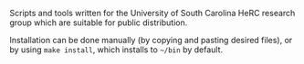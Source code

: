 Scripts and tools written for the University of South Carolina HeRC research
group which are suitable for public distribution.

Installation can be done manually (by copying and pasting desired files), or by
using `make install`, which installs to `~/bin` by default.
